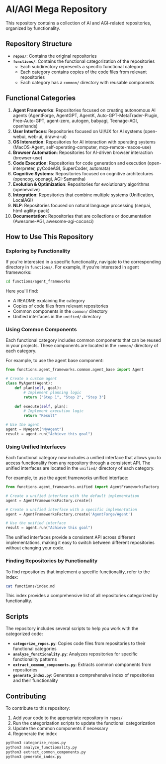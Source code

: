 # AI/AGI Mega Repository

This repository contains a collection of AI and AGI-related repositories, organized by functionality.

## Repository Structure

- **`repos/`**: Contains the original repositories
- **`functions/`**: Contains the functional categorization of the repositories
  - Each subdirectory represents a specific functional category
  - Each category contains copies of the code files from relevant repositories
  - Each category has a `common/` directory with reusable components

## Functional Categories

1. **Agent Frameworks**: Repositories focused on creating autonomous AI agents (AgentForge, AgentGPT, AgentK, Auto-GPT-MetaTrader-Plugin, Free-Auto-GPT, agent-zero, autogen, babyagi, Teenage-AGI, openhands)
2. **User Interfaces**: Repositories focused on UI/UX for AI systems (open-webui, web-ui, draw-a-ui)
3. **OS Interaction**: Repositories for AI interaction with operating systems (MacOS-Agent, self-operating-computer, mcp-remote-macos-use)
4. **Browser Automation**: Repositories for AI-driven browser interaction (browser-use)
5. **Code Execution**: Repositories for code generation and execution (open-interpreter, pyCodeAGI, SuperCoder, automata)
6. **Cognitive Systems**: Repositories focused on cognitive architectures (opencog, openagi, AGI-Samantha)
7. **Evolution & Optimization**: Repositories for evolutionary algorithms (openevolve)
8. **Integration**: Repositories that combine multiple systems (Unification, LocalAGI)
9. **NLP**: Repositories focused on natural language processing (senpai, html-agility-pack)
10. **Documentation**: Repositories that are collections or documentation (Awesome-AGI, awesome-agi-cocosci)

## How to Use This Repository

### Exploring by Functionality

If you're interested in a specific functionality, navigate to the corresponding directory in `functions/`. For example, if you're interested in agent frameworks:

```bash
cd functions/agent_frameworks
```

Here you'll find:
- A README explaining the category
- Copies of code files from relevant repositories
- Common components in the `common/` directory
- Unified interfaces in the `unified/` directory

### Using Common Components

Each functional category includes common components that can be reused in your projects. These components are located in the `common/` directory of each category.

For example, to use the agent base component:

```python
from functions.agent_frameworks.common.agent_base import Agent

# Create a custom agent
class MyAgent(Agent):
    def plan(self, goal):
        # Implement planning logic
        return ["Step 1", "Step 2", "Step 3"]
    
    def execute(self, plan):
        # Implement execution logic
        return "Result"

# Use the agent
agent = MyAgent("MyAgent")
result = agent.run("Achieve this goal")
```

### Using Unified Interfaces

Each functional category now includes a unified interface that allows you to access functionality from any repository through a consistent API. The unified interfaces are located in the `unified/` directory of each category.

For example, to use the agent frameworks unified interface:

```python
from functions.agent_frameworks.unified import AgentFrameworksFactory

# Create a unified interface with the default implementation
agent = AgentFrameworksFactory.create()

# Create a unified interface with a specific implementation
agent = AgentFrameworksFactory.create('AgentForge/Agent')

# Use the unified interface
result = agent.run("Achieve this goal")
```

The unified interfaces provide a consistent API across different implementations, making it easy to switch between different repositories without changing your code.

### Finding Repositories by Functionality

To find repositories that implement a specific functionality, refer to the index:

```bash
cat functions/index.md
```

This index provides a comprehensive list of all repositories categorized by functionality.

## Scripts

The repository includes several scripts to help you work with the categorized code:

- **`categorize_repos.py`**: Copies code files from repositories to their functional categories
- **`analyze_functionality.py`**: Analyzes repositories for specific functionality patterns
- **`extract_common_components.py`**: Extracts common components from repositories
- **`generate_index.py`**: Generates a comprehensive index of repositories and their functionality

## Contributing

To contribute to this repository:

1. Add your code to the appropriate repository in `repos/`
2. Run the categorization scripts to update the functional categorization
3. Update the common components if necessary
4. Regenerate the index

```bash
python3 categorize_repos.py
python3 analyze_functionality.py
python3 extract_common_components.py
python3 generate_index.py
```